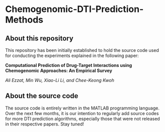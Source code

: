 # Chemogenomic-DTI-Prediction-Methods


## About this repository
This repository has been initially established to hold the source code used for conducting the experiments explained in the following paper:

**Computational Prediction of Drug-Target Interactions using Chemogenomic Approaches: An Empirical Survey**

*Ali Ezzat, Min Wu, Xiao-Li Li, and Chee-Keong Kwoh*


## About the source code
The source code is entirely written in the MATLAB programming language. Over the next few months, it is our intention to regularly add source codes for more DTI prediction algorithms, especially those that were not released in their respective papers. Stay tuned!
